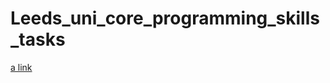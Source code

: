 # Leeds_uni_core_programming_skills_tasks

[a link](https://github.com/user/repo/blob/branch/Task2_agent_based_modelling_attempt_solo.py)
